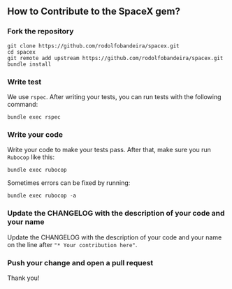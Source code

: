 ## How to Contribute to the SpaceX gem?

### Fork the repository

```
git clone https://github.com/rodolfobandeira/spacex.git
cd spacex
git remote add upstream https://github.com/rodolfobandeira/spacex.git
bundle install
```

### Write test

We use `rspec`. After writing your tests, you can run tests with the following command:

`bundle exec rspec`


### Write your code

Write your code to make your tests pass. After that, make sure you run `Rubocop` like this:

`bundle exec rubocop`

Sometimes errors can be fixed by running:

`bundle exec rubocop -a`

### Update the CHANGELOG with the description of your code and your name

Update the CHANGELOG with the description of your code and your name on the line after `"* Your contribution here"`.

### Push your change and open a pull request

Thank you!
